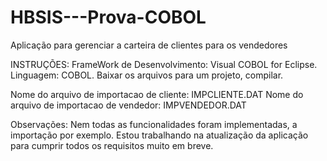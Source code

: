 # HBSIS---Prova-COBOL
Aplicação para gerenciar a carteira de clientes para os vendedores

INSTRUÇÕES:
FrameWork de Desenvolvimento: Visual COBOL for Eclipse.
Linguagem: COBOL.
Baixar os arquivos para um projeto, compilar.

Nome do arquivo de importacao de cliente: IMPCLIENTE.DAT
Nome do arquivo de importacao de vendedor: IMPVENDEDOR.DAT

Observações:
Nem todas as funcionalidades foram implementadas, a importação por exemplo. 
Estou trabalhando na atualização da aplicação para cumprir todos os requisitos muito em breve.

